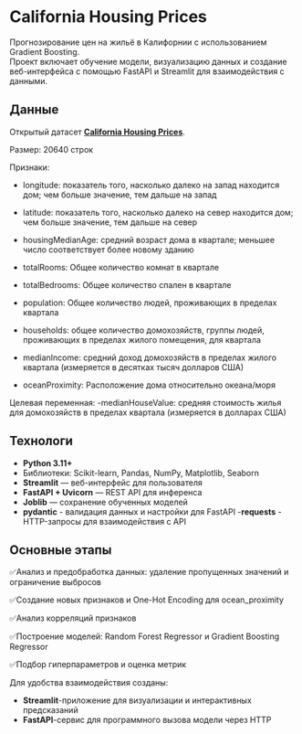 # California Housing Prices

Прогнозирование цен на жильё в Калифорнии с использованием Gradient Boosting.  
Проект включает обучение модели, визуализацию данных и создание веб-интерфейса с помощью FastAPI и Streamlit для взаимодействия c данными.

## Данные

Открытый датасет [**California Housing Prices**](https://www.kaggle.com/datasets/camnugent/california-housing-prices).  

Размер: 20640 строк

Признаки:
- longitude: показатель того, насколько далеко на запад находится дом; чем больше значение, тем дальше на запад

- latitude: показатель того, насколько далеко на север находится дом; чем больше значение, тем дальше на север

- housingMedianAge: средний возраст дома в квартале; меньшее число соответствует более новому зданию

- totalRooms: Общее количество комнат в квартале

- totalBedrooms: Общее количество спален в квартале

- population: Общее количество людей, проживающих в пределах квартала

- households: общее количество домохозяйств, группы людей, проживающих в пределах жилого помещения, для квартала

- medianIncome: средний доход домохозяйств в пределах жилого квартала (измеряется в десятках тысяч долларов США)

- oceanProximity: Расположение дома относительно океана/моря

Целевая переменная:
-medianHouseValue: средняя стоимость жилья для домохозяйств в пределах квартала (измеряется в долларах США)

## Технологи

- **Python 3.11+**
- Библиотеки: Scikit-learn, Pandas, NumPy, Matplotlib, Seaborn
- **Streamlit** — веб-интерфейс для пользователя
- **FastAPI + Uvicorn** — REST API для инференса
- **Joblib** — сохранение обученных моделей
- **pydantic** - валидация данных и настройки для FastAPI
-**requests** - HTTP-запросы для взаимодействия с API

## Основные этапы 
✅Анализ и предобработка данных: удаление пропущенных значений и ограничение выбросов

✅Создание новых признаков и One-Hot Encoding для ocean_proximity

✅Анализ корреляций признаков

✅Построение моделей: Random Forest Regressor и Gradient Boosting Regressor

✅Подбор гиперпараметров и оценка метрик

Для удобства взаимодействия созданы:
- **Streamlit**-приложение для визуализации и интерактивных предсказаний
- **FastAPI**-сервис для программного вызова модели через HTTP

  
